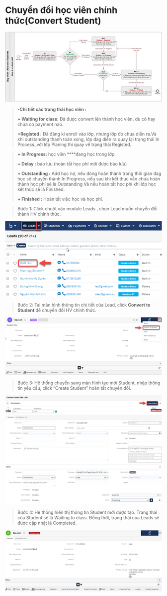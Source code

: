 # Chuyển đổi học viên chính thức\(Convert Student\)

![](../.gitbook/assets/dotb_edu%20%281%29.jpg)

> **-Chi tiết  các trạng thái học viên :**
>
> **+ Waiting for class:** Đã được convert lên thành học viên, dù có hay chưa có payment nào.
>
> **+Registed :** Đã đăng kí enroll vào lớp, nhưng lớp đó chưa diễn ra.Và khi outstanding thanh toán xong, lớp đag diễn ra quay lại trạng thái In Process.,với lớp Planing thì quay về trạng thái Registed.

> **+ In Progress:** học viên ****đang học trong lớp.
>
> **+ Delay :**  bảo lưu \(hoàn tất học phí mới được bảo lưu\)
>
> **+ Outstanding :** Add học nợ, nếu đóng hoàn thành trong thời gian đag học sẽ chuyển thành In Progress, nếu sau khi kết thúc vẫn chưa hoàn thành học phí sẽ là Outstanding Và nếu hoàn tất học phí khi lớp học kết thúc sẽ là Finished.
>
> **+ Finished :** Hoàn tất việc học và học phí.

> Bước 1: Click chuột vào module Leads , chọn Lead muốn chuyển đổi thành HV chính thức.

![](../.gitbook/assets/convet1.png)

> Bước 2: 
Tại màn hình thông tin chi tiết của Lead, click **Convert to Student** để chuyển đổi HV chính thức.

![](../.gitbook/assets/convert2.png)

> Bước 3: Hệ thống chuyển sang màn hình tạo mới Student, nhập thông tin yêu cầu, click “Create Student” hoàn tất chuyển đổi.

![](../.gitbook/assets/convert3.png)

> Bước 4: Hệ thống hiển thị thông tin Student mới được tạo. Trạng thái của Student sẽ là Waiting to class. Đồng thời, trạng thái của Leads sẽ được cập nhật là Completed.

![](../.gitbook/assets/convert4.png)



